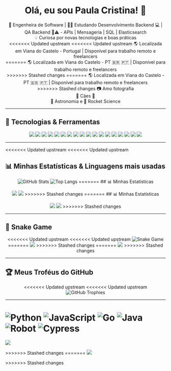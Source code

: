 <h1 align="center">Olá, eu sou Paula Cristina! 👋</h1>

<p align="center">
  🧠 Engenheira de Software | 👩‍💻 Estudando Desenvolvimento Backend 💻 | QA Backend 🐞⚠️ -  APIs | Mensageria | SQL | Elasticsearch <br>
  💡 Curiosa por novas tecnologias e boas práticas <br>
<<<<<<< Updated upstream
<<<<<<< Updated upstream
  🌎 Localizada em Viana do Castelo - Portugal | Disponível para trabalho remoto e freelancers <br>
=======
  🌎 Localizada em Viana do Castelo - PT 🇧🇷 🇵🇹 | Disponível para trabalho remoto e freelancers <br>
>>>>>>> Stashed changes
=======
  🌎 Localizada em Viana do Castelo - PT 🇧🇷 🇵🇹 | Disponível para trabalho remoto e freelancers <br>
>>>>>>> Stashed changes
  📷 Amo fotografia <br>
  🐶 Cães 🐾 <br>
  🔭 Astronomia e 🚀 Rocket Science <br>
</p>

---

## 🚀 Tecnologias & Ferramentas

<p align="center">
  <img src="https://img.shields.io/badge/Javascript-F7DF1E?style=for-the-badge&logo=javascript&logoColor=black" />
  <img src="https://img.shields.io/badge/Go-00ADD8?style=for-the-badge&logo=go&logoColor=white" />
  <img src="https://img.shields.io/badge/Python-3776AB?style=for-the-badge&logo=python&logoColor=white" />
  <img src="https://img.shields.io/badge/Java-007396?style=for-the-badge&logo=java&logoColor=white" />
  <img src="https://img.shields.io/badge/Robot_Framework-000000?style=for-the-badge&logo=robotframework&logoColor=white" />
  <img src="https://img.shields.io/badge/Cypress-17202C?style=for-the-badge&logo=cypress&logoColor=white" />
  <img src="https://img.shields.io/badge/Playwright-45ba63?style=for-the-badge&logo=playwright&logoColor=white" />
  <img src="https://img.shields.io/badge/Selenium-43B02A?style=for-the-badge&logo=selenium&logoColor=white" />
  <img src="https://img.shields.io/badge/Postman-FF6C37?style=for-the-badge&logo=postman&logoColor=white" />
  <img src="https://img.shields.io/badge/Bruno-333333?style=for-the-badge&logoColor=white" />
  <img src="https://img.shields.io/badge/Apidog-3C78D8?style=for-the-badge&logoColor=white" />
  <img src="https://img.shields.io/badge/Docker-2496ED?style=for-the-badge&logo=docker&logoColor=white" />
  <img src="https://img.shields.io/badge/Postgresql-4169E1?style=for-the-badge&logo=postgresql&logoColor=white" />
  <img src="https://img.shields.io/badge/Elastic_Search-005571?style=for-the-badge&logo=elasticsearch&logoColor=white" />
  <img src="https://img.shields.io/badge/Kafka-231F20?style=for-the-badge&logo=apachekafka&logoColor=white" />
  <img src="https://img.shields.io/badge/RabbitMQ-FF6600?style=for-the-badge&logo=rabbitmq&logoColor=white" />
  <img src="https://img.shields.io/badge/Jenkins-D24939?style=for-the-badge&logo=jenkins&logoColor=white" />
  <img src="https://img.shields.io/badge/GitHub_Actions-2088FF?style=for-the-badge&logo=github-actions&logoColor=white" />
</p>

---

<<<<<<< Updated upstream
<<<<<<< Updated upstream
## 📊 Minhas Estatísticas & Linguagens mais usadas

<p align="center">
  <img src="https://github-readme-stats.vercel.app/api?username=paulacristinaqa&show_icons=true&theme=cobalt" alt="GitHub Stats" />
  <img src="https://github-readme-stats.vercel.app/api/top-langs/?username=paulacristinaqa&layout=compact&theme=cobalt" alt="Top Langs" />
=======
## 📊 Minhas Estatísticas

<p align="center">
  <img src="https://github-readme-stats.vercel.app/api?username=paulacristinaqa&show_icons=true&theme=radical" />
  <img src="https://github-readme-stats.vercel.app/api/top-langs/?username=paulacristinaqa&layout=compact&theme=radical" />
>>>>>>> Stashed changes
=======
## 📊 Minhas Estatísticas

<p align="center">
  <img src="https://github-readme-stats.vercel.app/api?username=paulacristinaqa&show_icons=true&theme=radical" />
  <img src="https://github-readme-stats.vercel.app/api/top-langs/?username=paulacristinaqa&layout=compact&theme=radical" />
>>>>>>> Stashed changes
</p>

---

## 🐍 Snake Game

<p align="center">
<<<<<<< Updated upstream
<<<<<<< Updated upstream
  <img src="https://github.com/paulacristinaqa/paulacristinaqa/blob/output/github-snake.svg" alt="Snake Game" />
=======
  <img src="https://github.com/paulacristinaqa/paulacristinaqa/blob/output/github-snake.svg" />
>>>>>>> Stashed changes
=======
  <img src="https://github.com/paulacristinaqa/paulacristinaqa/blob/output/github-snake.svg" />
>>>>>>> Stashed changes
</p>

---

## 🏆 Meus Troféus do GitHub

<p align="center">
<<<<<<< Updated upstream
<<<<<<< Updated upstream
  <img src="https://github-profile-trophy.vercel.app/?username=paulacristinaqa&theme=radical&no-bg=true&no-frame=true" alt="GitHub Trophies" />
</p>

---

![Python](https://img.shields.io/badge/Python-0%25-purple?style=for-the-badge)
![JavaScript](https://img.shields.io/badge/JavaScript-0%25-yellow?style=for-the-badge)
![Go](https://img.shields.io/badge/Go-0%25-lightblue?style=for-the-badge)
![Java](https://img.shields.io/badge/Java-0%25-lightbrown?style=for-the-badge)
![Robot](https://img.shields.io/badge/Robot_Framework-0%25-darkgreen?style=for-the-badge)
![Cypress](https://img.shields.io/badge/Cypress-0%25-lightgreen?style=for-the-badge)
=======
  <img src="https://github-profile-trophy.vercel.app/?username=paulacristinaqa&theme=radical&no-bg=true&no-frame=true" />
</p>
>>>>>>> Stashed changes
=======
  <img src="https://github-profile-trophy.vercel.app/?username=paulacristinaqa&theme=radical&no-bg=true&no-frame=true" />
</p>
>>>>>>> Stashed changes
